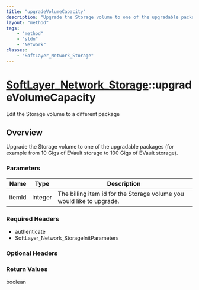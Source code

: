 ```yaml
---
title: "upgradeVolumeCapacity"
description: "Upgrade the Storage volume to one of the upgradable packages (for example from 10 Gigs of EVault storage to 100 Gigs of... "
layout: "method"
tags:
    - "method"
    - "sldn"
    - "Network"
classes:
    - "SoftLayer_Network_Storage"
---
```

# [SoftLayer_Network_Storage](/reference/services/SoftLayer_Network_Storage)::upgradeVolumeCapacity

Edit the Storage volume to a different package


## Overview 
Upgrade the Storage volume to one of the upgradable packages (for example from 10 Gigs of EVault storage to 100 Gigs of EVault storage). 

### Parameters 
|Name | Type | Description |
| --- | --- | --- |
|itemId| integer| The billing item id for the Storage volume you would like to upgrade.|


### Required Headers
* authenticate
* SoftLayer_Network_StorageInitParameters

### Optional Headers

### Return Values
boolean

